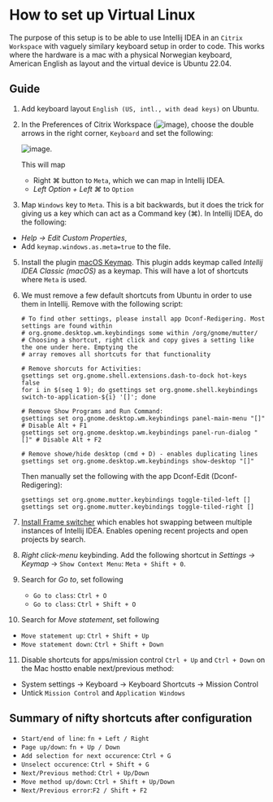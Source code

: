 # How to set up Virtual Linux
The purpose of this setup is to be able to use Intellij IDEA in an `Citrix Workspace` with vaguely similary keyboard setup in order to code. This works where the hardware is a mac with a physical Norwegian keyboard, American English as layout and the virtual device is Ubuntu 22.04.

## Guide

1. Add keyboard layout `English (US, intl., with dead keys)` on Ubuntu.
2. In the Preferences of Citrix Workspace (![image](https://github.com/asjafjell/dotfiles/assets/720545/9b45085d-017e-47a5-8fe0-dca3aeab4c0c)),
   choose the double arrows in the right corner, `Keyboard` and set the following:
   
   ![image](https://github.com/asjafjell/dotfiles/assets/720545/3312a09c-4a06-4ab0-8d0a-4dc22b01823a).
   
   This will map 
   - Right ⌘ button to `Meta`, which we can map in Intellij IDEA.
   - _Left Option + Left ⌘_ to `Option`     
3. Map `Windows` key to `Meta`. This is a bit backwards, but it does the trick for giving us a key which can act as a Command key (⌘). In Intellij IDEA, do the following:
  - _Help -> Edit Custom Properties_,
  - Add `keymap.windows.as.meta=true` to the file.
5. Install the plugin [macOS Keymap](https://plugins.jetbrains.com/plugin/13258-macos-keymap). This plugin adds keymap called _Intellij IDEA Classic (macOS)_ as a keymap. This will have a lot of shortcuts where `Meta` is used.
6. We must remove a few default shortcuts from Ubuntu in order to use them in Intellij. Remove with the following script:
   ```shell
   # To find other settings, please install app Dconf-Redigering. Most settings are found within 
   # org.gnome.desktop.wm.keybindings some within /org/gnome/mutter/
   # Choosing a shortcut, right click and copy gives a setting like the one under here. Emptying the
   # array removes all shortcuts for that functionality
   
   # Remove shorcuts for Activities:
   gsettings set org.gnome.shell.extensions.dash-to-dock hot-keys false
   for i in $(seq 1 9); do gsettings set org.gnome.shell.keybindings switch-to-application-${i} '[]'; done

   # Remove Show Programs and Run Command:
   gsettings set org.gnome.desktop.wm.keybindings panel-main-menu "[]" # Disable Alt + F1
   gsettings set org.gnome.desktop.wm.keybindings panel-run-dialog "[]" # Disable Alt + F2
   
   # Remove showe/hide desktop (cmd + D) - enables duplicating lines
   gsettings set org.gnome.desktop.wm.keybindings show-desktop "[]"
   ``` 
   Then manually set the following with the app Dconf-Edit (Dconf-Redigering):
   ```shell
   gsettings set org.gnome.mutter.keybindings toggle-tiled-left []
   gsettings set org.gnome.mutter.keybindings toggle-tiled-right []
   ```

7. [Install Frame switcher](https://plugins.jetbrains.com/plugin/7138-frame-switcher) which enables hot swapping between multiple instances of Intellij IDEA. Enables opening recent projects and open projects by search.
8. _Right click-menu_ keybinding. Add the following shortcut in _Settings -> Keymap_ -> `Show Context Menu`: `Meta + Shift + 0`. 
9. Search for _Go to_, set following
   - `Go to class`: `Ctrl + O`
   - `Go to class`: `Ctrl + Shift + O`
10. Search for _Move statement_, set following
   - `Move statement up`: `Ctrl + Shift + Up`
   - `Move statement down`: `Ctrl + Shift + Down`
11. Disable shortcuts for apps/mission control `Ctrl + Up` and `Ctrl + Down` on the Mac hostto enable next/previous method:
   - System settings -> Keyboard -> Keyboard Shortcuts -> Mission Control
   - Untick `Mission Control` and `Application Windows`

## Summary of nifty shortcuts after configuration
- `Start/end of line`: `fn + Left / Right`
- `Page up/down`: `fn + Up / Down`
- `Add selection for next occurence`: `Ctrl + G`
- `Unselect occurence`: `Ctrl + Shift + G`
- `Next/Previous method`: `Ctrl + Up/Down`
- `Move method up/down`: `Ctrl + Shift + Up/Down`
- `Next/Previous error`:`F2 / Shift + F2`
